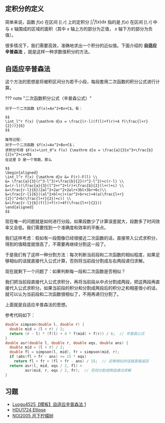 ## 定积分的定义

简单来说，函数 $f(x)$ 在区间 $[l,r]$ 上的定积分 $\int_{l}^{r}f(x)\mathrm{d}x$ 指的是 $f(x)$ 在区间 $[l,r]$ 中与 $x$ 轴围成的区域的面积（其中 $x$ 轴上方的部分为正值， $x$ 轴下方的部分为负值）。

很多情况下，我们需要高效，准确地求出一个积分的近似值。下面介绍的 **自适应辛普森法** ，就是这样一种求数值积分的方法。

## 自适应辛普森法

这个方法的思想是将被积区间分为若干小段，每段套用二次函数的积分公式进行计算。

??? note "二次函数积分公式（辛普森公式）"

    对于一个二次函数 $f(x)=Ax^2+Bx+C$，有：

    $$
    \int_l^r f(x) {\mathrm d}x = \frac{(r-l)(f(l)+f(r)+4 f(\frac{l+r}{2}))}{6}
    $$

    推导过程:
    对于一个二次函数 $f(x)=Ax^2+Bx+C$；
    求积分可得 $F(x)=\int_0^x f(x) {\mathrm d}x = \frac{a}{3}x^3+\frac{b}{2}x^2+cx+D$
    在这里 D 是一个常数，那么

    $$
    \begin{aligned}
    \int_l^r f(x) {\mathrm d}x &= F(r)-F(l) \\
    &= \frac{a}{3}(r^3-l^3)+\frac{b}{2}(r^2-l^2)+c(r-l) \\
    &=(r-l)(\frac{a}{3}(l^2+r^2+lr)+\frac{b}{2}(l+r)+c) \\
    &=\frac{r-l}{6}(2al^2+2ar^2+2alr+3bl+3br+6c)\\
    &=\frac{r-l}{6}((al^2+bl+c)+(ar^2+br+c)+4(a(\frac{l+r}{2})^2+b(\frac{l+r}{2})+c)) \\
    &=\frac{r-l}{6}(f(l)+f(r)+4f(\frac{l+r}{2}))
    \end{aligned}
    $$

现在唯一的问题就是如何进行分段。如果段数少了计算误差就大，段数多了时间效率又会低。我们需要找到一个准确度和效率的平衡点。

我们这样考虑：假如有一段图像已经很接近二次函数的话，直接带入公式求积分，得到的值精度就很高了，不需要再继续分割这一段了。

于是我们有了这样一种分割方法：每次判断当前段和二次函数的相似程度，如果足够相似的话就直接代入公式计算，否则将当前段分割成左右两段递归求解。

现在就剩下一个问题了：如果判断每一段和二次函数是否相似？

我们把当前段直接代入公式求积分，再将当前段从中点分割成两段，把这两段再直接代入公式求积分。如果当前段的积分和分割成两段后的积分之和相差很小的话，就可以认为当前段和二次函数很相似了，不用再递归分割了。

上面就是自适应辛普森法的思想。

参考代码如下：

```cpp
double simpson(double l, double r) {
  double mid = (l + r) / 2;
  return (r - l) * (f(l) + 4 * f(mid) + f(r)) / 6;  // 辛普森公式
}
double asr(double l, double r, double eqs, double ans) {
  double mid = (l + r) / 2;
  double fl = simpson(l, mid), fr = simpson(mid, r);
  if (abs(fl + fr - ans) <= 15 * eqs)
    return fl + fr + (fl + fr - ans) / 15;  // 足够相似的话就直接返回
  return asr(l, mid, eqs / 2, fl) +
         asr(mid, r, eqs / 2, fr);  // 否则分割成两段递归求解
}
```

## 习题

-  [Luogu4525【模板】自适应辛普森法 1](https://www.luogu.com.cn/problem/P4525) 
-  [HDU1724 Ellipse](http://acm.hdu.edu.cn/showproblem.php?pid=1724) 
-  [NOI2005 月下柠檬树](https://www.luogu.com.cn/problem/P4207) 
